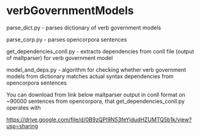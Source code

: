 # verbGovernmentModels
parse_dict.py - parses dictionary of verb government models

parse_corp.py - parses opencorpora sentences

get_dependencies_conll.py - extracts dependencies from conll file (output of maltparser) for verb government model

model_and_deps.py - algorithm for checking whether verb government models from dictionary matches actual syntax dependencies from opencorpora sentences

You can download from link below maltparser output in conll format on ~90000 sentences from opencorpora, that get_dependencies_conll.py operates with

https://drive.google.com/file/d/0B9zQPl9N53feYjdudHZUMTQ5b1k/view?usp=sharing
